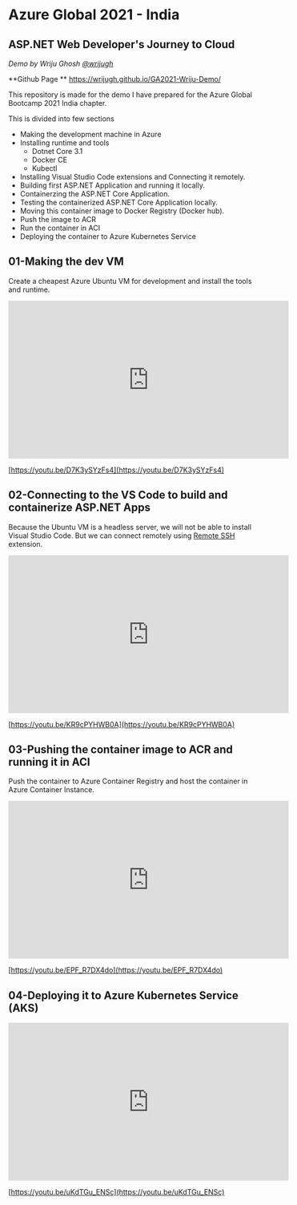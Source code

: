 # Azure Global 2021 - India

## ASP.NET Web Developer's Journey to Cloud 

*Demo by Wriju Ghosh [@wrijugh](https://twitter.com/wrijugh)*

**Github Page ** https://wrijugh.github.io/GA2021-Wriju-Demo/

This repository is made for the demo I have prepared for the Azure Global Bootcamp 2021 India chapter.

This is divided into few sections

- Making the development machine in Azure
- Installing runtime and tools
  - Dotnet Core 3.1
  - Docker CE
  - Kubectl
- Installing Visual Studio Code extensions and Connecting it remotely.
- Building first ASP.NET Application and running it locally.
- Containerzing the ASP.NET Core Application.
- Testing the containerized ASP.NET Core Application locally.
- Moving this container image to Docker Registry (Docker hub).
- Push the image to ACR
- Run the container in ACI
- Deploying the container to Azure Kubernetes Service


## 01-Making the dev VM

Create a cheapest Azure Ubuntu VM for development and install the tools and runtime.

<iframe width="560" height="315" src="https://www.youtube.com/embed/D7K3ySYzFs4" title="YouTube video player" frameborder="0" allow="accelerometer; autoplay; clipboard-write; encrypted-media; gyroscope; picture-in-picture" allowfullscreen></iframe>

[https://youtu.be/D7K3ySYzFs4](https://youtu.be/D7K3ySYzFs4)

## 02-Connecting to the VS Code to build and containerize ASP.NET Apps

Because the Ubuntu VM is a headless server, we will not be able to install Visual Studio Code. But we can connect remotely using [Remote SSH](https://code.visualstudio.com/docs/remote/ssh) extension.

<iframe width="560" height="315" src="https://www.youtube.com/embed/KR9cPYHWB0A" title="YouTube video player" frameborder="0" allow="accelerometer; autoplay; clipboard-write; encrypted-media; gyroscope; picture-in-picture" allowfullscreen></iframe>

[https://youtu.be/KR9cPYHWB0A](https://youtu.be/KR9cPYHWB0A)

## 03-Pushing the container image to ACR and running it in ACI

Push the container to Azure Container Registry and host the container in Azure Container Instance.

<iframe width="560" height="315" src="https://www.youtube.com/embed/EPF_R7DX4do" title="YouTube video player" frameborder="0" allow="accelerometer; autoplay; clipboard-write; encrypted-media; gyroscope; picture-in-picture" allowfullscreen></iframe>

[https://youtu.be/EPF_R7DX4do](https://youtu.be/EPF_R7DX4do)

## 04-Deploying it to Azure Kubernetes Service (AKS)

<iframe width="560" height="315" src="https://www.youtube.com/embed/uKdTGu_ENSc" title="YouTube video player" frameborder="0" allow="accelerometer; autoplay; clipboard-write; encrypted-media; gyroscope; picture-in-picture" allowfullscreen></iframe>

[https://youtu.be/uKdTGu_ENSc](https://youtu.be/uKdTGu_ENSc)

